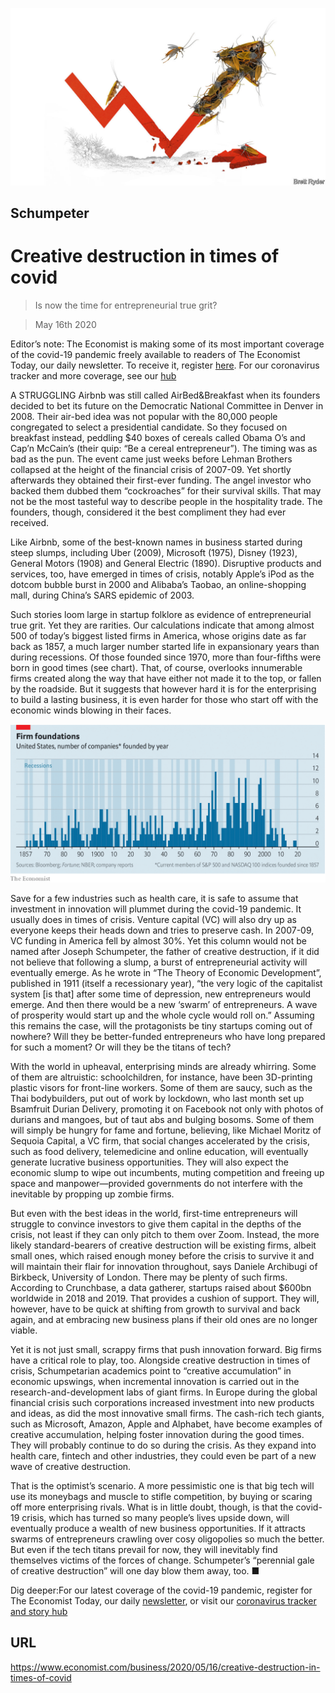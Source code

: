 ![](./images/20200516_WBD000.jpg)

## Schumpeter

# Creative destruction in times of covid

> Is now the time for entrepreneurial true grit?

> May 16th 2020

Editor’s note: The Economist is making some of its most important coverage of the covid-19 pandemic freely available to readers of The Economist Today, our daily newsletter. To receive it, register [here](https://www.economist.com//newslettersignup). For our coronavirus tracker and more coverage, see our [hub](https://www.economist.com//coronavirus)

A STRUGGLING Airbnb was still called AirBed&Breakfast when its founders decided to bet its future on the Democratic National Committee in Denver in 2008. Their air-bed idea was not popular with the 80,000 people congregated to select a presidential candidate. So they focused on breakfast instead, peddling $40 boxes of cereals called Obama O’s and Cap’n McCain’s (their quip: “Be a cereal entrepreneur”). The timing was as bad as the pun. The event came just weeks before Lehman Brothers collapsed at the height of the financial crisis of 2007-09. Yet shortly afterwards they obtained their first-ever funding. The angel investor who backed them dubbed them “cockroaches” for their survival skills. That may not be the most tasteful way to describe people in the hospitality trade. The founders, though, considered it the best compliment they had ever received.

Like Airbnb, some of the best-known names in business started during steep slumps, including Uber (2009), Microsoft (1975), Disney (1923), General Motors (1908) and General Electric (1890). Disruptive products and services, too, have emerged in times of crisis, notably Apple’s iPod as the dotcom bubble burst in 2000 and Alibaba’s Taobao, an online-shopping mall, during China’s SARS epidemic of 2003.

Such stories loom large in startup folklore as evidence of entrepreneurial true grit. Yet they are rarities. Our calculations indicate that among almost 500 of today’s biggest listed firms in America, whose origins date as far back as 1857, a much larger number started life in expansionary years than during recessions. Of those founded since 1970, more than four-fifths were born in good times (see chart). That, of course, overlooks innumerable firms created along the way that have either not made it to the top, or fallen by the roadside. But it suggests that however hard it is for the enterprising to build a lasting business, it is even harder for those who start off with the economic winds blowing in their faces.



![](./images/20200516_WBC546.png)

Save for a few industries such as health care, it is safe to assume that investment in innovation will plummet during the covid-19 pandemic. It usually does in times of crisis. Venture capital (VC) will also dry up as everyone keeps their heads down and tries to preserve cash. In 2007-09, VC funding in America fell by almost 30%. Yet this column would not be named after Joseph Schumpeter, the father of creative destruction, if it did not believe that following a slump, a burst of entrepreneurial activity will eventually emerge. As he wrote in “The Theory of Economic Development”, published in 1911 (itself a recessionary year), “the very logic of the capitalist system [is that] after some time of depression, new entrepreneurs would emerge. And then there would be a new ‘swarm’ of entrepreneurs. A wave of prosperity would start up and the whole cycle would roll on.” Assuming this remains the case, will the protagonists be tiny startups coming out of nowhere? Will they be better-funded entrepreneurs who have long prepared for such a moment? Or will they be the titans of tech?



With the world in upheaval, enterprising minds are already whirring. Some of them are altruistic: schoolchildren, for instance, have been 3D-printing plastic visors for front-line workers. Some of them are saucy, such as the Thai bodybuilders, put out of work by lockdown, who last month set up Bsamfruit Durian Delivery, promoting it on Facebook not only with photos of durians and mangoes, but of taut abs and bulging bosoms. Some of them will simply be hungry for fame and fortune, believing, like Michael Moritz of Sequoia Capital, a VC firm, that social changes accelerated by the crisis, such as food delivery, telemedicine and online education, will eventually generate lucrative business opportunities. They will also expect the economic slump to wipe out incumbents, muting competition and freeing up space and manpower—provided governments do not interfere with the inevitable by propping up zombie firms.

But even with the best ideas in the world, first-time entrepreneurs will struggle to convince investors to give them capital in the depths of the crisis, not least if they can only pitch to them over Zoom. Instead, the more likely standard-bearers of creative destruction will be existing firms, albeit small ones, which raised enough money before the crisis to survive it and will maintain their flair for innovation throughout, says Daniele Archibugi of Birkbeck, University of London. There may be plenty of such firms. According to Crunchbase, a data gatherer, startups raised about $600bn worldwide in 2018 and 2019. That provides a cushion of support. They will, however, have to be quick at shifting from growth to survival and back again, and at embracing new business plans if their old ones are no longer viable.

Yet it is not just small, scrappy firms that push innovation forward. Big firms have a critical role to play, too. Alongside creative destruction in times of crisis, Schumpetarian academics point to “creative accumulation” in economic upswings, when incremental innovation is carried out in the research-and-development labs of giant firms. In Europe during the global financial crisis such corporations increased investment into new products and ideas, as did the most innovative small firms. The cash-rich tech giants, such as Microsoft, Amazon, Apple and Alphabet, have become examples of creative accumulation, helping foster innovation during the good times. They will probably continue to do so during the crisis. As they expand into health care, fintech and other industries, they could even be part of a new wave of creative destruction.

That is the optimist’s scenario. A more pessimistic one is that big tech will use its moneybags and muscle to stifle competition, by buying or scaring off more enterprising rivals. What is in little doubt, though, is that the covid-19 crisis, which has turned so many people’s lives upside down, will eventually produce a wealth of new business opportunities. If it attracts swarms of entrepreneurs crawling over cosy oligopolies so much the better. But even if the tech titans prevail for now, they will inevitably find themselves victims of the forces of change. Schumpeter’s “perennial gale of creative destruction” will one day blow them away, too. ■

Dig deeper:For our latest coverage of the covid-19 pandemic, register for The Economist Today, our daily [newsletter](https://www.economist.com//newslettersignup), or visit our [coronavirus tracker and story hub](https://www.economist.com//coronavirus)

## URL

https://www.economist.com/business/2020/05/16/creative-destruction-in-times-of-covid
